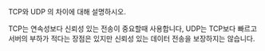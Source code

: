 TCP와 UDP 의 차이에 대해 설명하시오.

TCP는 연속성보다 신뢰성 있는 전송이 중요할때 사용합니다, UDP는 TCP보다 빠르고 서버의 부하가 적다는 장점은 있지만
신뢰성 있는 데이터 전송을 보장하지는 않습니다.
